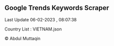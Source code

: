 

## Google Trends Keywords Scraper 
 
Last Update 06-02-2023 , 08:07:38

Country List :
VIETNAM.json



© Abdul Muttaqin 
